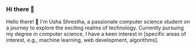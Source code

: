 ### Hi there 👋

Hello there! 👋 I'm Usha Shrestha, a passionate computer science student on a journey to explore the exciting realms of technology. Currently pursuing my degree in computer science, I have a keen interest in [specific areas of interest, e.g., machine learning, web development, algorithms].

